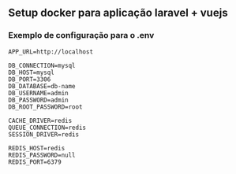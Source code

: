 ## Setup docker para aplicação laravel + vuejs


### Exemplo de configuração para o .env

```
APP_URL=http://localhost

DB_CONNECTION=mysql
DB_HOST=mysql
DB_PORT=3306
DB_DATABASE=db-name
DB_USERNAME=admin
DB_PASSWORD=admin
DB_ROOT_PASSWORD=root

CACHE_DRIVER=redis
QUEUE_CONNECTION=redis
SESSION_DRIVER=redis

REDIS_HOST=redis
REDIS_PASSWORD=null
REDIS_PORT=6379
```
